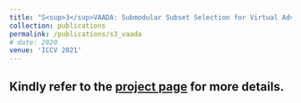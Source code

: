```yaml
---
title: "S<sup>3</sup>VAADA: Submodular Subset Selection for Virtual Adversarial Active Domain Adaptation"
collection: publications
permalink: /publications/s3_vaada
# date: 2020
venue: 'ICCV 2021'
---
```

## Kindly refer to the [project page](https://sites.google.com/iisc.ac.in/s3vaada-iccv2021/) for more details.
